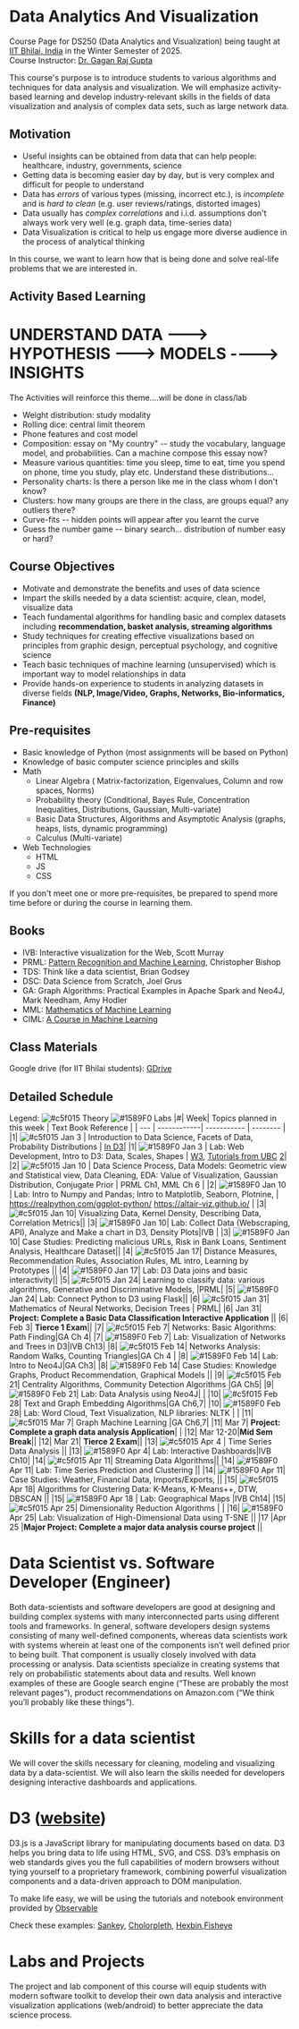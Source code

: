 # Data Analytics And Visualization
Course Page for DS250 (Data Analytics and Visualization) being taught at [IIT Bhilai, India](https://www.iitbhilai.ac.in/index.php) in the Winter Semester of 2025.
<br> Course Instructor: [Dr. Gagan Raj Gupta ](https://www.iitbhilai.ac.in/index.php?pid=gagan)

This course's purpose is to introduce students to various algorithms and techniques for data analysis and visualization. We will emphasize activity-based learning and develop industry-relevant skills in the fields of data visualization and analysis of complex data sets, such as large network data. 

Motivation
----------
* Useful insights can be obtained from data that can help people: healthcare, industry, governments, science
* Getting data is becoming easier day by day, but is very complex and difficult for people to understand
* Data has _errors_ of various types (missing, incorrect etc.), is _incomplete_ and is _hard to clean_ (e.g. user reviews/ratings, distorted images) 
* Data usually has _complex correlations_ and i.i.d. assumptions don't always work very well (e.g. graph data, time-series data) 
* Data Visualization is critical to help us engage more diverse audience in the process of analytical thinking 

In this course, we want to learn how that is being done and solve real-life problems that we are interested in.

Activity Based Learning
------------------------
# UNDERSTAND DATA ---> HYPOTHESIS ---> MODELS ----> INSIGHTS
The Activities will reinforce this theme....will be done in class/lab
 * Weight distribution: study modality
 * Rolling dice: central limit theorem
 * Phone features and cost model
 * Composition: essay on "My country" -- study the vocabulary, language model, and probabilities. Can a machine compose this essay now?
 * Measure various quantities: time you sleep, time to eat, time you spend on phone, time you study, play etc. Understand these distributions...
 * Personality charts: Is there a person like me in the class whom I don't know?
 * Clusters: how many groups are there in the class, are groups equal? any outliers there? 
 * Curve-fits -- hidden points will appear after you learnt the curve
 * Guess the number game -- binary search... distribution of number easy or hard?


Course Objectives
-----------------
* Motivate and demonstrate the benefits and uses of data science  
* Impart the skills needed by a data scientist: acquire, clean, model, visualize data
* Teach fundamental algorithms for handling basic and complex datasets including __recommendation, basket analysis, streaming algorithms__
* Study techniques for creating effective visualizations based on principles from graphic design, perceptual psychology, and cognitive science
* Teach basic techniques of machine learning (unsupervised) which is important way to model relationships in data 
* Provide hands-on experience to students in analyzing datasets in diverse fields __(NLP, Image/Video, Graphs, Networks, Bio-informatics, Finance)__

Pre-requisites
--------------
* Basic knowledge of Python (most assignments will be based on Python)
* Knowledge of basic computer science principles and skills
* Math
  * Linear Algebra ( Matrix-factorization, Eigenvalues, Column and row spaces, Norms)
  * Probability theory (Conditional, Bayes Rule, Concentration Inequalities, Distributions, Gaussian, Multi-variate) 
  * Basic Data Structures, Algorithms and Asymptotic Analysis (graphs, heaps, lists, dynamic programming)
  * Calculus (Multi-variate)
* Web Technologies 
  * HTML
  * JS
  * CSS
  
If you don't meet one or more pre-requisites, be prepared to spend more time before or during the course in learning them.

Books
------
* IVB: Interactive visualization for the Web, Scott Murray
* PRML: [Pattern Recognition and Machine Learning](https://www.microsoft.com/en-us/research/people/cmbishop/prml-book/), Christopher Bishop
* TDS: Think like a data scientist, Brian Godsey
* DSC: Data Science from Scratch, Joel Grus
* GA: Graph Algorithms: Practical Examples in Apache Spark and Neo4J, Mark Needham, Amy Hodler
* MML: [Mathematics of Machine Learning](https://mml-book.github.io/)
* CIML: [A Course in Machine Learning](http://ciml.info/)

Class Materials
----------------
Google drive (for IIT Bhilai students): [GDrive](https://drive.google.com/drive/folders/11TT4hnNL50yKA7oP3damPIkM9aBF0rNF)



Detailed Schedule
-----------------
Legend:
 ![#c5f015](https://via.placeholder.com/15/c5f015/000000?text=+) Theory
 ![#1589F0](https://via.placeholder.com/15/1589F0/000000?text=+) Labs
|#| Week| Topics planned in this week | Text Book Reference |
| --- | ------------| ----------- | -------- |
|1| ![#c5f015](https://via.placeholder.com/15/c5f015/000000?text=+)  Jan 3 | Introduction to Data Science, Facets of Data, Probability Distributions | [In D3](https://observablehq.com/@d3/d3-random)|
|1|  ![#1589F0](https://via.placeholder.com/15/1589F0/000000?text=+) Jan 3 | Lab: Web Development, Intro to D3: Data, Scales, Shapes | [W3](https://www.w3schools.com/), [Tutorials from UBC](https://github.com/UBC-InfoVis/2021-436V-tutorials/tree/master/0_Web_Tutorial) [2](https://github.com/UBC-InfoVis/2021-436V-tutorials/tree/master/1_D3_Tutorial)|
|2| ![#c5f015](https://via.placeholder.com/15/c5f015/000000?text=+) Jan 10 | Data Science Process, Data Models: Geometric view and Statistical view,  Data Cleaning, EDA: Value of Visualization, Gaussian Distribution, Conjugate Prior | PRML Ch1, MML Ch 6 |
|2|  ![#1589F0](https://via.placeholder.com/15/1589F0/000000?text=+) Jan 10 | Lab: Intro to Numpy and Pandas; Intro to Matplotlib, Seaborn, Plotnine,   | https://realpython.com/ggplot-python/ https://altair-viz.github.io/   |
|3| ![#c5f015](https://via.placeholder.com/15/c5f015/000000?text=+) Jan 10| Visualizing Data, Kernel Density, Describing Data, Correlation Metrics||
|3|  ![#1589F0](https://via.placeholder.com/15/1589F0/000000?text=+) Jan 10| Lab: Collect Data (Webscraping, API), Analyze and Make a chart in D3, Density Plots|IVB |
|3|  ![#1589F0](https://via.placeholder.com/15/1589F0/000000?text=+) Jan 10| Case Studies: Predicting malicious URLs, Risk in Bank Loans, Sentiment Analysis, Healthcare Dataset||
|4| ![#c5f015](https://via.placeholder.com/15/c5f015/000000?text=+) Jan 17| Distance Measures, Recommendation Rules, Association Rules, ML intro, Learning by Prototypes ||
|4|  ![#1589F0](https://via.placeholder.com/15/1589F0/000000?text=+) Jan 17| Lab: D3 Data joins and basic interactivity||
|5| ![#c5f015](https://via.placeholder.com/15/c5f015/000000?text=+)  Jan 24| Learning to classify data: various algorithms, Generative and Discriminative Models,  |PRML|
|5|  ![#1589F0](https://via.placeholder.com/15/1589F0/000000?text=+) Jan 24| Lab: Connect Python to D3 using Flask||
|6| ![#c5f015](https://via.placeholder.com/15/c5f015/000000?text=+) Jan 31| Mathematics of Neural Networks, Decision Trees | PRML|
|6| Jan 31| __Project: Complete a Basic Data Classification Interactive Application__ ||
|6| Feb 3| __Tierce 1 Exam__||
|7| ![#c5f015](https://via.placeholder.com/15/c5f015/000000?text=+) Feb 7|   Networks: Basic Algorithms: Path Finding|GA Ch 4|
|7|  ![#1589F0](https://via.placeholder.com/15/1589F0/000000?text=+) Feb 7| Lab: Visualization of Networks and Trees in D3|IVB Ch13|
|8| ![#c5f015](https://via.placeholder.com/15/c5f015/000000?text=+) Feb 14|  Networks Analysis: Random Walks, Counting Triangles|GA Ch 4 |
|8|  ![#1589F0](https://via.placeholder.com/15/1589F0/000000?text=+) Feb 14| Lab: Intro to Neo4J|GA Ch3|
|8|  ![#1589F0](https://via.placeholder.com/15/1589F0/000000?text=+) Feb 14| Case Studies: Knowledge Graphs, Product Recommendation, Graphical Models ||
|9| ![#c5f015](https://via.placeholder.com/15/c5f015/000000?text=+) Feb 21|  Centrality Algorithms, Community Detection Algorithms |GA Ch5|
|9|  ![#1589F0](https://via.placeholder.com/15/1589F0/000000?text=+) Feb 21| Lab: Data Analysis using Neo4J| |
|10|  ![#c5f015](https://via.placeholder.com/15/c5f015/000000?text=+) Feb 28| Text and Graph Embedding Algorithms|GA Ch6,7|
|10|  ![#1589F0](https://via.placeholder.com/15/1589F0/000000?text=+) Feb 28| Lab: Word Cloud, Text Visualization, NLP libraries: NLTK    |    |
|11| ![#c5f015](https://via.placeholder.com/15/c5f015/000000?text=+) Mar 7|  Graph Machine Learning |GA Ch6,7|
|11| Mar 7| __Project: Complete a graph data analysis Application__| |
|12| Mar 12-20|__Mid Sem Break__||
|12| Mar 21| __Tierce 2 Exam__||
|13|  ![#c5f015](https://via.placeholder.com/15/c5f015/000000?text=+) Apr 4 | Time Series Data Analysis  ||
|13|  ![#1589F0](https://via.placeholder.com/15/1589F0/000000?text=+) Apr 4| Lab: Interactive Dashboards|IVB Ch10|
|14| ![#c5f015](https://via.placeholder.com/15/c5f015/000000?text=+) Apr 11|  Streaming Data Algorithms||
|14|  ![#1589F0](https://via.placeholder.com/15/1589F0/000000?text=+) Apr 11| Lab: Time Series Prediction and Clustering  ||
|14|  ![#1589F0](https://via.placeholder.com/15/1589F0/000000?text=+) Apr 11| Case Studies: Weather, Financial Data, Imports/Exports,  ||
|15| ![#c5f015](https://via.placeholder.com/15/c5f015/000000?text=+) Apr 18|  Algorithms for Clustering Data: K-Means, K-Means++, DTW, DBSCAN ||
|15|  ![#1589F0](https://via.placeholder.com/15/1589F0/000000?text=+) Apr 18 | Lab: Geographical Maps  |IVB Ch14|
|15| ![#c5f015](https://via.placeholder.com/15/c5f015/000000?text=+) Apr 25|  Dimensionality Reduction Algorithms | |
|16|  ![#1589F0](https://via.placeholder.com/15/1589F0/000000?text=+) Apr 25| Lab: Visualization of High-Dimensional Data using T-SNE ||
|17 |Apr 25 |__Major Project: Complete a major data analysis course project__  ||



# Data Scientist vs. Software Developer (Engineer)
Both data-scientists and software developers are good at designing and building complex systems with many interconnected parts using different tools and frameworks. In general, software developers design systems consisting of many well-defined components, whereas data scientists work with systems wherein at least one of the components isn’t well defined prior to being built. That component is usually closely involved with data processing or analysis. Data scientists specialize in creating systems that rely on probabilistic statements about data and results. Well known examples of these are Google search engine (“These are probably the most relevant pages”), product recommendations on Amazon.com (“We think you’ll probably like these things”).

# Skills for a data scientist
We will cover the skills necessary for cleaning, modeling and visualizing data by a data-scientist. We will also learn the skills needed for developers designing interactive dashboards and applications.

# D3 ([website](https://d3js.org/))
D3.js is a JavaScript library for manipulating documents based on data. D3 helps you bring data to life using HTML, SVG, and CSS. D3’s emphasis on web standards gives you the full capabilities of modern browsers without tying yourself to a proprietary framework, combining powerful visualization components and a data-driven approach to DOM manipulation. 

To make life easy, we will be using the tutorials and notebook environment provided by [Observable](https://observablehq.com/collection/@d3/learn-d3)

Check these examples: [Sankey](https://observablehq.com/@d3/sankey), [Cholorpleth](https://observablehq.com/@d3/choropleth), [Hexbin](https://observablehq.com/@d3/hexbin-map),[Fisheye](https://bost.ocks.org/mike/fisheye/)

# Labs and Projects
The project and lab component of this course will equip students with modern software toolkit to develop their own data analysis and interactive visualization applications (web/android) to better appreciate the data science process.



